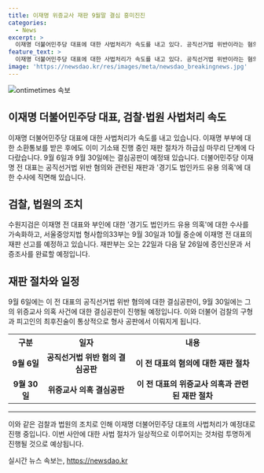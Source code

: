 ```yaml
---
title: 이재명 위증교사 재판 9월말 결심 흥미진진
categories:
  - News
excerpt: >
  이재명 더불어민주당 대표에 대한 사법처리가 속도를 내고 있다. 공직선거법 위반이라는 혐의로 기소된 이재명 전 대표의 재판 절차가 9월에 마무리되고, 선고는 10월 전후로 예상된다. 수원지검은 이 전 대표 부부에 대한 경기도 법인카드 유용 의혹에 대한 수사에도 속도를 내고 있다. 
feature_text: >
  이재명 더불어민주당 대표에 대한 사법처리가 속도를 내고 있다. 공직선거법 위반이라는 혐의로 기소된 이재명 전 대표의 재판 절차가 9월에 마무리되고, 선고는 10월 전후로 예상된다. 수원지검은 이 전 대표 부부에 대한 경기도 법인카드 유용 의혹에 대한 수사에도 속도를 내고 있다. 
image: 'https://newsdao.kr/res/images/meta/newsdao_breakingnews.jpg'
---
```


<p><img src="https://newsdao.kr/res/images/meta/newsdao_breakingnews.jpg" alt="ontimetimes 속보" /></p>

<h2 data-ke-size="size26">이재명 더불어민주당 대표, 검찰·법원 사법처리 속도</h2>

<p data-ke-size="size16">이재명 더불어민주당 대표에 대한 사법처리가 속도를 내고 있습니다. 이재명 부부에 대한 소환통보를 받은 후에도 이미 기소돼 진행 중인 재판 절차가 하급심 마무리 단계에 다다랐습니다. 9월 6일과 9월 30일에는 결심공판이 예정돼 있습니다. 더불어민주당 이재명 전 대표는 공직선거법 위반 혐의와 관련된 재판과 '경기도 법인카드 유용 의혹'에 대한 수사에 직면해 있습니다.</p>

<h2 data-ke-size="size26">검찰, 법원의 조치</h2>

<p data-ke-size="size16">수원지검은 이재명 전 대표와 부인에 대한 '경기도 법인카드 유용 의혹'에 대한 수사를 가속화하고, 서울중앙지법 형사합의33부는 9월 30일과 10월 중순에 이재명 전 대표의 재판 선고를 예정하고 있습니다. 재판부는 오는 22일과 다음 달 26일에 증인신문과 서증조사를 완료할 예정입니다.</p>

<h2 data-ke-size="size26">재판 절차와 일정</h2>

<p data-ke-size="size16">9월 6일에는 이 전 대표의 공직선거법 위반 혐의에 대한 결심공판이, 9월 30일에는 그의 위증교사 의혹 사건에 대한 결심공판이 진행될 예정입니다. 이와 더불어 검찰의 구형과 피고인의 최후진술이 통상적으로 형사 공판에서 이뤄지게 됩니다.</p>

<table>
  <tr>
    <th>구분</th>
    <th>일자</th>
    <th>내용</th>
  </tr>
  <tr>
    <td style="text-align: center; height: 17px;"><b>9월 6일</b></td>
    <td style="text-align: center; height: 17px;"><b>공직선거법 위반 혐의 결심공판</b></td>
    <td style="text-align: center; height: 17px;"><b>이 전 대표의 혐의에 대한 재판 절차</b></td>
  </tr>
  <tr>
    <td style="text-align: center; height: 17px;"><b>9월 30일</b></td>
    <td style="text-align: center; height: 17px;"><b>위증교사 의혹 결심공판</b></td>
    <td style="text-align: center; height: 17px;"><b>이 전 대표의 위증교사 의혹과 관련된 재판 절차</b></td>
  </tr>
</table>

<hr>

<p data-ke-size="size16">이와 같은 검찰과 법원의 조치로 인해 이재명 더불어민주당 대표의 사법처리가 예정대로 진행 중입니다. 이번 사안에 대한 사법 절차가 일상적으로 이루어지는 것처럼 투명하게 진행될 것으로 예상됩니다.</p>
실시간 뉴스 속보는, <a href="https://newsdao.kr" rel="dofollow">https://newsdao.kr</a>


